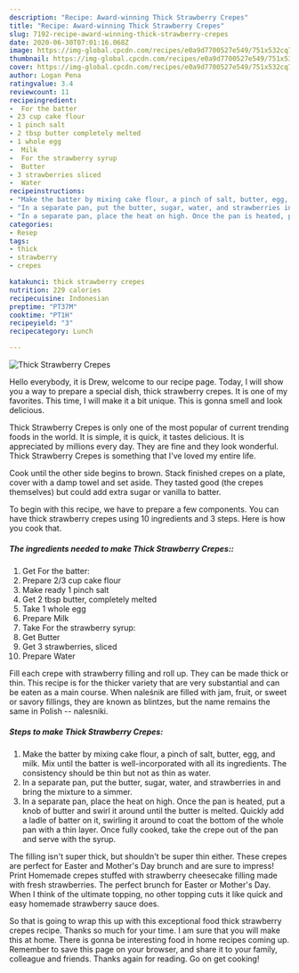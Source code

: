 ```yaml
---
description: "Recipe: Award-winning Thick Strawberry Crepes"
title: "Recipe: Award-winning Thick Strawberry Crepes"
slug: 7192-recipe-award-winning-thick-strawberry-crepes
date: 2020-06-30T07:01:16.068Z
image: https://img-global.cpcdn.com/recipes/e0a9d7700527e549/751x532cq70/thick-strawberry-crepes-recipe-main-photo.jpg
thumbnail: https://img-global.cpcdn.com/recipes/e0a9d7700527e549/751x532cq70/thick-strawberry-crepes-recipe-main-photo.jpg
cover: https://img-global.cpcdn.com/recipes/e0a9d7700527e549/751x532cq70/thick-strawberry-crepes-recipe-main-photo.jpg
author: Logan Pena
ratingvalue: 3.4
reviewcount: 11
recipeingredient:
-  For the batter
- 23 cup cake flour
- 1 pinch salt
- 2 tbsp butter completely melted
- 1 whole egg
-  Milk
-  For the strawberry syrup
-  Butter
- 3 strawberries sliced
-  Water
recipeinstructions:
- "Make the batter by mixing cake flour, a pinch of salt, butter, egg, and milk. Mix until the batter is well-incorporated with all its ingredients. The consistency should be thin but not as thin as water."
- "In a separate pan, put the butter, sugar, water, and strawberries in and bring the mixture to a simmer."
- "In a separate pan, place the heat on high. Once the pan is heated, put a knob of butter and swirl it around until the butter is melted. Quickly add a ladle of batter on it, swirling it around to coat the bottom of the whole pan with a thin layer. Once fully cooked, take the crepe out of the pan and serve with the syrup."
categories:
- Resep
tags:
- thick
- strawberry
- crepes

katakunci: thick strawberry crepes
nutrition: 229 calories
recipecuisine: Indonesian
preptime: "PT37M"
cooktime: "PT1H"
recipeyield: "3"
recipecategory: Lunch

---
```



![Thick Strawberry Crepes](https://img-global.cpcdn.com/recipes/e0a9d7700527e549/751x532cq70/thick-strawberry-crepes-recipe-main-photo.jpg)

Hello everybody, it is Drew, welcome to our recipe page. Today, I will show you a way to prepare a special dish, thick strawberry crepes. It is one of my favorites. This time, I will make it a bit unique. This is gonna smell and look delicious.

Thick Strawberry Crepes is only one of the most popular of current trending foods in the world. It is simple, it is quick, it tastes delicious. It is appreciated by millions every day. They are fine and they look wonderful. Thick Strawberry Crepes is something that I've loved my entire life.

Cook until the other side begins to brown. Stack finished crepes on a plate, cover with a damp towel and set aside. They tasted good (the crepes themselves) but could add extra sugar or vanilla to batter.


To begin with this recipe, we have to prepare a few components. You can have thick strawberry crepes using 10 ingredients and 3 steps. Here is how you cook that.

##### The ingredients needed to make Thick Strawberry Crepes::

1. Get  For the batter:
1. Prepare 2/3 cup cake flour
1. Make ready 1 pinch salt
1. Get 2 tbsp butter, completely melted
1. Take 1 whole egg
1. Prepare  Milk
1. Take  For the strawberry syrup:
1. Get  Butter
1. Get 3 strawberries, sliced
1. Prepare  Water


Fill each crepe with strawberry filling and roll up. They can be made thick or thin. This recipe is for the thicker variety that are very substantial and can be eaten as a main course. When naleśnik are filled with jam, fruit, or sweet or savory fillings, they are known as blintzes, but the name remains the same in Polish -- nalesniki. 

##### Steps to make Thick Strawberry Crepes:

1. Make the batter by mixing cake flour, a pinch of salt, butter, egg, and milk. Mix until the batter is well-incorporated with all its ingredients. The consistency should be thin but not as thin as water.
1. In a separate pan, put the butter, sugar, water, and strawberries in and bring the mixture to a simmer.
1. In a separate pan, place the heat on high. Once the pan is heated, put a knob of butter and swirl it around until the butter is melted. Quickly add a ladle of batter on it, swirling it around to coat the bottom of the whole pan with a thin layer. Once fully cooked, take the crepe out of the pan and serve with the syrup.


The filling isn&#39;t super thick, but shouldn&#39;t be super thin either. These crepes are perfect for Easter and Mother&#39;s Day brunch and are sure to impress! Print Homemade crepes stuffed with strawberry cheesecake filling made with fresh strawberries. The perfect brunch for Easter or Mother&#39;s Day. When I think of the ultimate topping, no other topping cuts it like quick and easy homemade strawberry sauce does. 

So that is going to wrap this up with this exceptional food thick strawberry crepes recipe. Thanks so much for your time. I am sure that you will make this at home. There is gonna be interesting food in home recipes coming up. Remember to save this page on your browser, and share it to your family, colleague and friends. Thanks again for reading. Go on get cooking!
